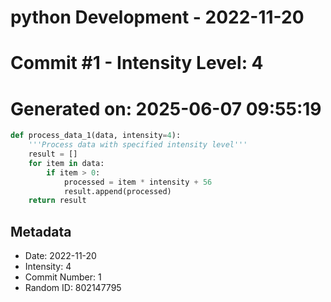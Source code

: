 ﻿# python Development - 2022-11-20
# Commit #1 - Intensity Level: 4
# Generated on: 2025-06-07 09:55:19
```python
def process_data_1(data, intensity=4):
    '''Process data with specified intensity level'''
    result = []
    for item in data:
        if item > 0:
            processed = item * intensity + 56
            result.append(processed)
    return result
```
## Metadata
- Date: 2022-11-20
- Intensity: 4
- Commit Number: 1
- Random ID: 802147795
